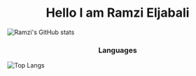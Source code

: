 <h1 align="center"> Hello I am Ramzi Eljabali </h1>

![Ramzi's GitHub stats](https://github-readme-stats.vercel.app/api?username=RamziJabali&show_icons=true&theme=tokyonight)

<h3 align="center">Languages</h3>

![Top Langs](https://github-readme-stats.vercel.app/api/top-langs/?username=RamziJabali&layout=compact&hide=cmake,makefile,c&theme=tokyonight)


